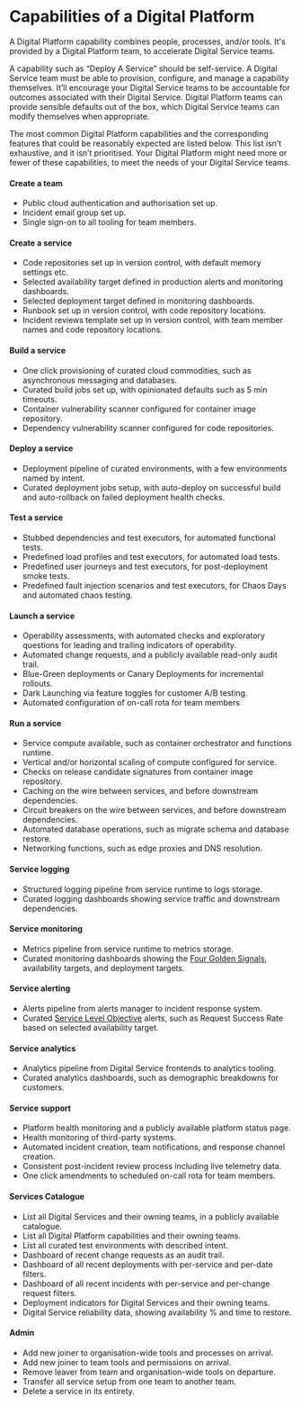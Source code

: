 # Capabilities of a Digital Platform



A Digital Platform capability combines people, processes, and/or tools. It's provided by a Digital Platform team, to accelerate Digital Service teams.

A capability such as “Deploy A Service” should be self-service. A Digital Service team must be able to provision, configure, and manage a capability themselves. It’ll encourage your Digital Service teams to be accountable for outcomes associated with their Digital Service. Digital Platform teams can provide sensible defaults out of the box, which Digital Service teams can modify themselves when appropriate.

The most common Digital Platform capabilities and the corresponding features that could be reasonably expected are listed below. This list isn’t exhaustive, and it isn’t prioritised. Your Digital Platform might need more or fewer of these capabilities, to meet the needs of your Digital Service teams.

#### Create a team 

* Public cloud authentication and authorisation set up.
* Incident email group set up.
* Single sign-on to all tooling for team members.

#### Create a service

* Code repositories set up in version control, with default memory settings etc.
* Selected availability target defined in production alerts and monitoring dashboards. 
* Selected deployment target defined in monitoring dashboards.
* Runbook set up in version control, with code repository locations.
* Incident reviews template set up in version control, with team member names and code repository locations.

#### Build a service

* One click provisioning of curated cloud commodities, such as asynchronous messaging and databases.
* Curated build jobs set up, with opinionated defaults such as 5 min timeouts.
* Container vulnerability scanner configured for container image repository.
* Dependency vulnerability scanner configured for code repositories.

#### Deploy a service

* Deployment pipeline of curated environments, with a few environments named by intent. 
* Curated deployment jobs setup, with auto-deploy on successful build and auto-rollback on failed deployment health checks.

#### Test a service

* Stubbed dependencies and test executors, for automated functional tests.
* Predefined load profiles and test executors, for automated load tests.
* Predefined user journeys and test executors, for post-deployment smoke tests.
* Predefined fault injection scenarios and test executors, for Chaos Days and automated chaos testing.

#### Launch a service

* Operability assessments, with automated checks and exploratory questions for leading and trailing indicators of operability.
* Automated change requests, and a publicly available read-only audit trail. 
* Blue-Green deployments or Canary Deployments for incremental rollouts.
* Dark Launching via feature toggles for customer A/B testing.
* Automated configuration of on-call rota for team members

#### Run a service

* Service compute available, such as container orchestrator and functions runtime.
* Vertical and/or horizontal scaling of compute configured for service.
* Checks on release candidate signatures from container image repository.
* Caching on the wire between services, and before downstream dependencies.
* Circuit breakers on the wire between services, and before downstream dependencies.
* Automated database operations, such as migrate schema and database restore.
* Networking functions, such as edge proxies and DNS resolution.

#### Service logging

* Structured logging pipeline from service runtime to logs storage.
* Curated logging dashboards showing service traffic and downstream dependencies.

#### Service monitoring

* Metrics pipeline from service runtime to metrics storage.
* Curated monitoring dashboards showing the [Four Golden Signals](https://landing.google.com/sre/sre-book/chapters/monitoring-distributed-systems/#xref_monitoring_golden-signals), availability targets, and deployment targets.

#### Service alerting 

* Alerts pipeline from alerts manager to incident response system.
* Curated [Service Level Objective](https://landing.google.com/sre/sre-book/chapters/service-level-objectives/) alerts, such as Request Success Rate based on selected availability target.

#### Service analytics

* Analytics pipeline from Digital Service frontends to analytics tooling.
* Curated analytics dashboards, such as demographic breakdowns for customers.

#### Service support

* Platform health monitoring and a publicly available platform status page.
* Health monitoring of third-party systems.
* Automated incident creation, team notifications, and response channel creation.
* Consistent post-incident review process including live telemetry data.
* One click amendments to scheduled on-call rota for team members.

#### Services Catalogue

* List all Digital Services and their owning teams, in a publicly available catalogue.
* List all Digital Platform capabilities and their owning teams.
* List all curated test environments with described intent.
* Dashboard of recent change requests as an audit trail.
* Dashboard of all recent deployments with per-service and per-date filters.
* Dashboard of all recent incidents with per-service and per-change request filters.
* Deployment indicators for Digital Services and their owning teams.
* Digital Service reliability data, showing availability % and time to restore. 

#### Admin

* Add new joiner to organisation-wide tools and processes on arrival.
* Add new joiner to team tools and permissions on arrival.
* Remove leaver from team and organisation-wide tools on departure.
* Transfer all service setup from one team to another team.
* Delete a service in its entirety.

